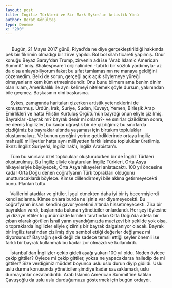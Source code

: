 ```yaml
---
layout: post
title: İngiliz Türkleri ve Sir Mark Sykes'ın Artistik Yönü
author: Berat Gönültaş
type: Deneme
x: "200"
---
```

<br/>
&nbsp;&nbsp;&nbsp;&nbsp;
Bugün, 21 Mayıs 2017 günü, Riyad'da ne diye gerçekleştirildiği hakkında pek bir fikrimin olmadığı bir zirve yapıldı. Bol bol silah ticareti yapılmış. Onur konuğu Beyaz Saray'dan Trump, zirvenin adı ise "Arab Islamic American Summit" imiş. Shakespeare'i orijinalinden -tabi ki bir sözlük yardımıyla- az da olsa anlayabiliyorum fakat bu sıfat tamlamasının ne manaya geldiğini çözemedim. Belki de sorun, gerçeği açık açık söylemeye yüreği olmayanların kem küm etmesindendir. Onu bunu bilmem ama benim dinim olan İslam, Amerikalılık ile aynı kelimeyi nitelemek şöyle dursun, yakınından bile geçmez. Başkasının dini başkasına.

&nbsp;&nbsp;&nbsp;&nbsp;Sykes, zamanında haritaları çizerken artistik yeteneklerini de konuşturmuş. Ürdün, Irak, Suriye, Sudan, Kuveyt, Yemen, Birleşik Arap Emirlikleri ve hatta Filistin Kurtuluş Örgütü'nün bayrağı onun eliyle çizilmiş. Bayraklar -bayrak mı? bayrak denir mi onlara?- ve sınırlar çizildikten sonra, ee demiş İngilizler, bu kadar uğraştık bir de çizdiğimiz bu sınırlarda çizdiğimiz bu bayraklar altında yaşaması için birtakım topluluklar oluşturmalıyız. Ve bunun gereğini yerine getirdiklerinde ortaya İngiliz mahsulü milliyetler hatta aynı milliyetten farklı isimde topluluklar üretilmiş. Bknz: İngiliz Suriye'si, İngiliz Irak'ı, İngiliz Arabistan'ı.

&nbsp;&nbsp;&nbsp;&nbsp;Tüm bu sınırlara özel topluluklar oluşturulurken bir de İngiliz Türkleri oluşturulmuş. Bu İngiliz eliyle oluşturulan İngiliz Türkleri, Orta Asya hikayeleriyle büyüyecek, Orta Asya hikayeleri anlatacaktı. 100 yıl öncesine kadar Orta Doğu denen coğrafyanın Türk toprakları olduğunu unutturacaklardı böylece. Kimse dillendirmeyi bile aklına getirmeyecekti bunu. Planları tuttu.

&nbsp;&nbsp;&nbsp;&nbsp;Valilerini atadılar ve gittiler. İşgal etmekten daha iyi bir iş becermişlerdi kendi adlarına. Kimse onlara burda ne işiniz var diyemeyecekti. Bu coğrafyanın insanı kendini gavur yönetimi altında hissetmeyecekti. Zira bir bayrakları vardı, başlarında bulunan yöneticiler onlardandı. Her şeyi öylesine iyi dizayn ettiler ki günümüzde kimileri tarafından Orta Doğu'da adeta bir çıban olarak görülen İsrail yarın uyandığımızda mucizevi bir şekilde yok olsa, o topraklarda İngilizler eliyle çizilmiş bir bayrak dalgalanıyor olacak. Bayrak bir İngiliz tarafından çizilmiş diye sembol ettiği değerler değişmez mi diyorsunuz? Bayrağın şekli değil de sadece temsil ettiği şeyler önemli ise farklı bir bayrak kullanmak bu kadar zor olmazdı ve kullanılırdı.

&nbsp;&nbsp;&nbsp;&nbsp;İstanbul'dan İngilizler çekip gideli aşağı yukarı 100 yıl oldu. Neden öylece çekip gittiler? Öylece mi çekip gittiler, yoksa ne yapacaklarsa halledip de mi gittiler? Size verdiğimiz müddet boyunca uslu uslu durun diyip gidildi. Uslu uslu durma konusunda yöneticiler şimdiye kadar savsaklamadı, uslu durmayanlar cezalandırıldı. Arab Islamic American Summit'ine katılan Çavuşoğlu da uslu uslu durduğumuzu göstermek için bugün ordaydı.
